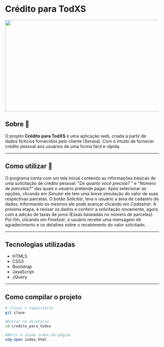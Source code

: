 # Crédito para TodXS
<img src ="https://ik.imagekit.io/ish51rfiqr/projeto_Q1fXc__cW.png" width="600px" height="300px">

 ## Sobre 🔎

 O projeto **Crédito para TodXS** é uma aplicação web, criada a partir de dados fictícios fornecidos pelo cliente (Serasa). Com o intuito de fornecer crédito pessoal aos usuários de uma forma fácil e rápida. 
 <hr>

 ## Como utilizar 📓

O programa conta com um tela inicial contendo as informações básicas de uma solicitação de crédito pessoal: "*De quanto você precisa?* " e "*Número de parcelas?*" das quais o usuário pretende pagar. Após selecionar as opções, clicando em *Simular* ele tem uma breve simulação do valor de suas respectivas parcelas. O botão *Solicitar*, leva o usuário a área de cadastro de dados. Informando os mesmos ele pode avançar clicando em *Cadastrar*. A próxima etapa, é revisar os dados e conferir a solicitação novamente, agora com a adição de taxas de juros (Essas baseadas no número de parcelas). Por fim, clicando em *Finalizar*, o usuário recebe uma mensagem de agradecimento e os detalhes sobre o recebimento do valor solicitado. 
<hr>

## Tecnologias utilizadas

+ HTML5
+ CSS3
+ Bootstrap
+ JavaScript
+ JQuery
<hr>

## Como compilar o projeto 
```bash
# Clonar o repositório
git clone 

#Entrar no diretório
cd credito_para_todxs

#Abrir o ícone index da página
xdg-open index.html 
